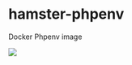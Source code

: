 # hamster-phpenv
Docker Phpenv image

[![](https://badge.imagelayers.io/mygento/phpenv:latest.svg)](https://imagelayers.io/?images=mygento/phpenv:latest 'Get your own badge on imagelayers.io')
